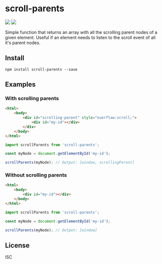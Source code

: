 # scroll-parents

<img src="https://img.shields.io/npm/v/scroll-parents" /> <img src="https://img.shields.io/travis/Lillebo/scroll-parents" />

Simple function that returns an array with all the scrolling parent nodes of a given element. Useful if an element needs to listen to the scroll event of all it's parent nodes.

## Install

```shell
npm install scroll-parents --save
```

## Examples 

### With scrolling parents

```html
<html>
    <body>
        <div id="scrolling-parent" style="overflow:scroll;">
            <div id="my-id"></div>
        </div>
    </body>
</html>
```

```js
import scrollParents from 'scroll-parents';

const myNode = document.getElementById('my-id');

scrollParents(myNode); // Output: [window, scrollingParent]
````

### Without scrolling parents

```html
<html>
    <body>
        <div id="my-id"></div>
    </body>
</html>
```

```js
import scrollParents from 'scroll-parents';

const myNode = document.getElementById('my-id');

scrollParents(myNode); // Output: [window]
````

## License

ISC
